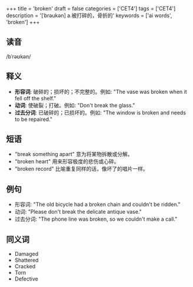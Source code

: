 +++
title = 'broken'
draft = false
categories = ['CET4']
tags = ['CET4']
description = '[ˈbrəukən] a.被打碎的，骨折的'
keywords = ['ai words', 'broken']
+++

## 读音
/bˈrəʊkən/

## 释义
- **形容词**: 破碎的；损坏的；不完整的。例如: "The vase was broken when it fell off the shelf."
- **动词**: 使破裂；打破。例如: "Don't break the glass."
- **过去分词**: 已破碎的；已损坏的。例如: "The window is broken and needs to be repaired."

## 短语
- "break something apart" 意为将某物拆散或分解。
- "broken heart" 用来形容极度的悲伤或心碎。
- "broken record" 比喻重复同样的话，像坏了的唱片一样。

## 例句
- 形容词: "The old bicycle had a broken chain and couldn't be ridden."
- 动词: "Please don't break the delicate antique vase."
- 过去分词: "The phone line was broken, so we couldn't make a call."

## 同义词
- Damaged
- Shattered
- Cracked
- Torn
- Defective

